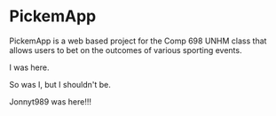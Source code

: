 PickemApp
==========

PickemApp is a web based project for the Comp 698 UNHM class that allows users to bet on the outcomes of various sporting events. 

I was here.

So was I, but I shouldn't be.

Jonnyt989 was here!!!
